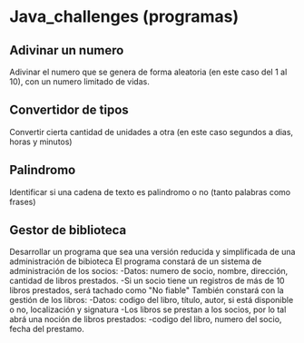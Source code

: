 # Java_challenges (programas)
## Adivinar un numero
Adivinar el numero que se genera de forma aleatoria (en este caso del 1 al 10), con un numero limitado de vidas.
## Convertidor de tipos
Convertir cierta cantidad de unidades a otra (en este caso segundos a dias, horas y minutos)
## Palindromo
Identificar si una cadena de texto es palindromo o no (tanto palabras como frases)
## Gestor de biblioteca
Desarrollar un programa que sea una versión reducida y simplificada de una administración de bibioteca
El programa constará de un sistema de administración de los socios:
 -Datos: numero de socio, nombre, dirección, cantidad de libros prestados.
 -Si un socio tiene un registros de más de 10 libros prestados, será tachado como "No fiable"
También constará con la gestión de los libros:
 -Datos: codigo del libro, título, autor, si está disponible o no, localización y signatura
 -Los libros se prestan a los socios, por lo tal abrá una noción de libros prestados:
     -codigo del libro, numero del socio, fecha del prestamo.